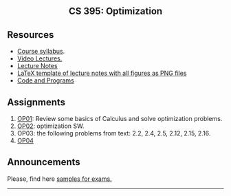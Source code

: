 <center>

## CS 395: Optimization

</center>

## Resources

*   [Course syllabus](CourseSyllabus.pdf).
*   [Video Lectures.](https://www.youtube.com/playlist?list=PLoK2Lr1miEm_Y3uZXLCPywdXL5oqKe7d3)
*   [Lecture Notes](LectureNotes/)
*   [LaTeX template of lecture notes with all figures as PNG files](https://github.com/DrWaleedAYousef/My-Stuff-To-Share/tree/master/LaTeX/LaTeX-Lecture-Template/Ver2-Optimization)
*   [Code and Programs](Code)

## Assignments

1. [OP01](Assignments): Review some basics of Calculus and solve optimization problems.
2. [OP02](Assignments): optimization SW.
3. OP03: the following problems from text: 2.2, 2.4, 2.5, 2.12, 2.15, 2.16.
4. [OP04](Assignments)

## **Announcements**

Please, find here [samples for exams.](Exams)




* * *
